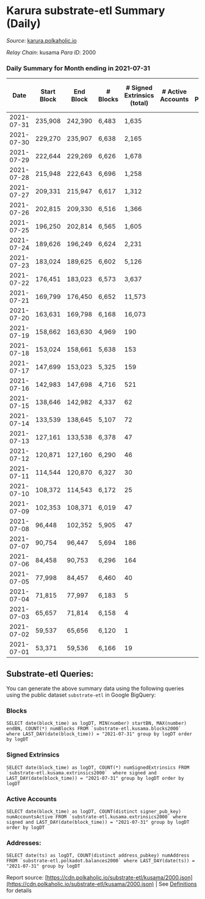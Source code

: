 # Karura substrate-etl Summary (Daily)

_Source_: [karura.polkaholic.io](https://karura.polkaholic.io)

*Relay Chain*: kusama
*Para ID*: 2000



### Daily Summary for Month ending in 2021-07-31


| Date | Start Block | End Block | # Blocks | # Signed Extrinsics (total) | # Active Accounts | # Passive | # New | # Addresses with Balances | # Events | # Transfers | # XCM Transfers In | # XCM Transfers Out |
| ---- | ----------- | --------- | -------- | --------------------------- | ----------------- | --------- | ----- | ------------------------- | -------- | ----------- | ------------------ | ------------------- |
| 2021-07-31 | 235,908 | 242,390 | 6,483  | 1,635 |  |  |  |  | 22,246 | 2,113 ($682,455.72) |   | 80 ($1,029,505.49) |
| 2021-07-30 | 229,270 | 235,907 | 6,638  | 2,165 |  |  |  |  | 25,400 | 2,722 ($1,923,284.25) |   | 92 ($1,058,109.83) |
| 2021-07-29 | 222,644 | 229,269 | 6,626  | 1,678 |  |  |  |  | 21,685 | 1,757 ($1,462,210.79) |   | 77 ($578,155.93) |
| 2021-07-28 | 215,948 | 222,643 | 6,696  | 1,258 |  |  |  |  | 19,771 | 1,285 ($629,258.39) |   | 74 ($128,825.60) |
| 2021-07-27 | 209,331 | 215,947 | 6,617  | 1,312 |  |  |  |  | 20,168 | 1,465 ($1,851,929.48) |   | 42 ($149,096.47) |
| 2021-07-26 | 202,815 | 209,330 | 6,516  | 1,366 |  |  |  |  | 20,100 | 1,481 ($1,114,597.03) |   | 57 ($274,495.48) |
| 2021-07-25 | 196,250 | 202,814 | 6,565  | 1,605 |  |  |  |  | 21,092 | 1,805 ($729,325.09) |   | 23 ($678,640.40) |
| 2021-07-24 | 189,626 | 196,249 | 6,624  | 2,231 |  |  |  |  | 24,327 | 2,335 ($973,299.95) |   | 83 ($1,037,250.41) |
| 2021-07-23 | 183,024 | 189,625 | 6,602  | 5,126 |  |  |  |  | 37,955 | 5,239 ($7,176,539.80) |   | 138 ($1,490,877.73) |
| 2021-07-22 | 176,451 | 183,023 | 6,573  | 3,637 |  |  |  |  | 31,060 | 3,373 ($1,816,130.10) |   | 17 ($66,163.53) |
| 2021-07-21 | 169,799 | 176,450 | 6,652  | 11,573 |  |  |  |  | 75,274 | 11,043 ($1,136,186.66) |   | 9 ($34,972.60) |
| 2021-07-20 | 163,631 | 169,798 | 6,168  | 16,073 |  |  |  |  | 77,183 | 14,264 ($12,159,685.61) |   | 12 ($25,160.28) |
| 2021-07-19 | 158,662 | 163,630 | 4,969  | 190 |  |  |  |  | 10,637 | 56 ($9,925.84) |   | 1 ($1,661.09) |
| 2021-07-18 | 153,024 | 158,661 | 5,638  | 153 |  |  |  |  | 11,991 | 80 ($13,001.66) |   |   |
| 2021-07-17 | 147,699 | 153,023 | 5,325  | 159 |  |  |  |  | 11,483 | 95 ($125,320.81) |   |   |
| 2021-07-16 | 142,983 | 147,698 | 4,716  | 521 |  |  |  |  | 11,046 | 99 ($25,843.91) |   | 3 ($34.74) |
| 2021-07-15 | 138,646 | 142,982 | 4,337  | 62 |  |  |  |  | 9,592 | 65 ($127,558.96) |   | 10 ($933.59) |
| 2021-07-14 | 133,539 | 138,645 | 5,107  | 72 |  |  |  |  | 11,366 | 105 ($17,909.77) |   | 12 ($1,251.05) |
| 2021-07-13 | 127,161 | 133,538 | 6,378  | 47 |  |  |  |  | 13,362 | 133 ($17,965.22) |   | 1 ($3.30) |
| 2021-07-12 | 120,871 | 127,160 | 6,290  | 46 |  |  |  |  | 12,709 | 7 ($1,036.59) |   |   |
| 2021-07-11 | 114,544 | 120,870 | 6,327  | 30 |  |  |  |  | 13,766 | 290 ($32,155.42) |   |   |
| 2021-07-10 | 108,372 | 114,543 | 6,172  | 25 |  |  |  |  | 12,454 |   |   |   |
| 2021-07-09 | 102,353 | 108,371 | 6,019  | 47 |  |  |  |  | 13,651 | 478 ($861,039.05) |   |   |
| 2021-07-08 | 96,448 | 102,352 | 5,905  | 47 |  |  |  |  | 12,214 | 78 ($21,599,338.75) |   |   |
| 2021-07-07 | 90,754 | 96,447 | 5,694  | 186 |  |  |  |  | 24,531 | 4,580 ($962,646.59) |   |   |
| 2021-07-06 | 84,458 | 90,753 | 6,296  | 164 |  |  |  |  | 79,338 | 26,796 ($7,521,418.19) |   |   |
| 2021-07-05 | 77,998 | 84,457 | 6,460  | 40 |  |  |  |  | 13,026 | 3 ($0.21) |   |   |
| 2021-07-04 | 71,815 | 77,997 | 6,183  | 5 |  |  |  |  | 12,403 |   |   |   |
| 2021-07-03 | 65,657 | 71,814 | 6,158  | 4 |  |  |  |  | 12,327 |   |   |   |
| 2021-07-02 | 59,537 | 65,656 | 6,120  | 1 |  |  |  |  | 12,245 |   |   |   |
| 2021-07-01 | 53,371 | 59,536 | 6,166  | 19 |  |  |  |  | 12,408 |   |   | 4 ($206.61) |

## Substrate-etl Queries:
You can generate the above summary data using the following queries using the public dataset `substrate-etl` in Google BigQuery:


### Blocks
```
SELECT date(block_time) as logDT, MIN(number) startBN, MAX(number) endBN, COUNT(*) numBlocks FROM `substrate-etl.kusama.blocks2000`  where LAST_DAY(date(block_time)) = "2021-07-31" group by logDT order by logDT
```


### Signed Extrinsics
```
SELECT date(block_time) as logDT, COUNT(*) numSignedExtrinsics FROM `substrate-etl.kusama.extrinsics2000`  where signed and LAST_DAY(date(block_time)) = "2021-07-31" group by logDT order by logDT
```


### Active Accounts
```
SELECT date(block_time) as logDT, COUNT(distinct signer_pub_key) numAccountsActive FROM `substrate-etl.kusama.extrinsics2000` where signed and LAST_DAY(date(block_time)) = "2021-07-31" group by logDT order by logDT
```


### Addresses:
```
SELECT date(ts) as logDT, COUNT(distinct address_pubkey) numAddress FROM `substrate-etl.polkadot.balances2000` where LAST_DAY(date(ts)) = "2021-07-31" group by logDT
```



Report source: [https://cdn.polkaholic.io/substrate-etl/kusama/2000.json](https://cdn.polkaholic.io/substrate-etl/kusama/2000.json) | See [Definitions](/DEFINITIONS.md) for details
